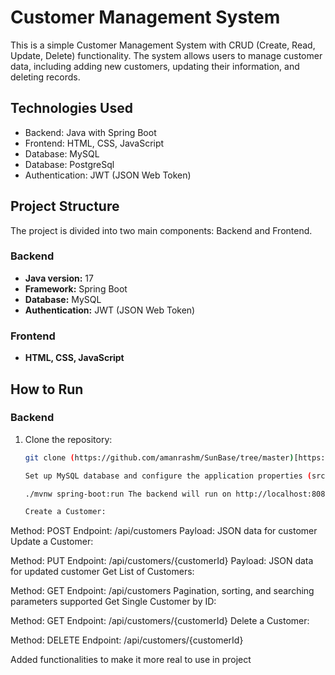 # Customer Management System

This is a simple Customer Management System with CRUD (Create, Read, Update, Delete) functionality. The system allows users to manage customer data, including adding new customers, updating their information, and deleting records.

## Technologies Used

- Backend: Java with Spring Boot
- Frontend: HTML, CSS, JavaScript
- Database: MySQL
- Database: PostgreSql
- Authentication: JWT (JSON Web Token)

## Project Structure

The project is divided into two main components: Backend and Frontend.

### Backend

- **Java version:** 17
- **Framework:** Spring Boot
- **Database:** MySQL
- **Authentication:** JWT (JSON Web Token)

### Frontend

- **HTML, CSS, JavaScript**

## How to Run

### Backend

1. Clone the repository:

   ```bash
   git clone (https://github.com/amanrashm/SunBase/tree/master)[https://github.com/amanrashm/SunBase/tree/master]

   Set up MySQL database and configure the application properties (src/main/resources/application.properties).
   
   ./mvnw spring-boot:run The backend will run on http://localhost:8080.

   Create a Customer:

Method: POST
Endpoint: /api/customers
Payload: JSON data for customer
Update a Customer:

Method: PUT
Endpoint: /api/customers/{customerId}
Payload: JSON data for updated customer
Get List of Customers:

Method: GET
Endpoint: /api/customers
Pagination, sorting, and searching parameters supported
Get Single Customer by ID:

Method: GET
Endpoint: /api/customers/{customerId}
Delete a Customer:

Method: DELETE
Endpoint: /api/customers/{customerId}

Added functionalities to make it more real to use in project

